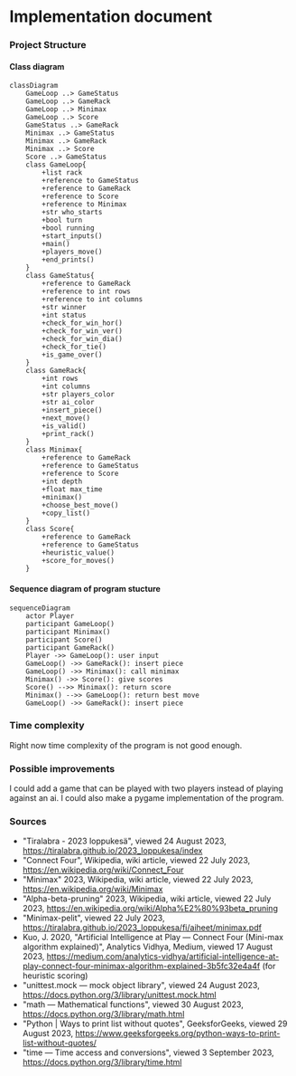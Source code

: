 # Implementation document

### Project Structure
#### Class diagram
```mermaid
classDiagram
    GameLoop ..> GameStatus
    GameLoop ..> GameRack
    GameLoop ..> Minimax
    GameLoop ..> Score
    GameStatus ..> GameRack
    Minimax ..> GameStatus
    Minimax ..> GameRack
    Minimax ..> Score
    Score ..> GameStatus
    class GameLoop{
        +list rack
        +reference to GameStatus
        +reference to GameRack
        +reference to Score
        +reference to Minimax
        +str who_starts
        +bool turn
        +bool running
        +start_inputs()
        +main()
        +players_move()
        +end_prints()
    }
    class GameStatus{
        +reference to GameRack
        +reference to int rows
        +reference to int columns
        +str winner
        +int status
        +check_for_win_hor()
        +check_for_win_ver()
        +check_for_win_dia()
        +check_for_tie()
        +is_game_over()
    }
    class GameRack{
        +int rows
        +int columns
        +str players_color
        +str ai_color
        +insert_piece()
        +next_move()
        +is_valid()
        +print_rack()
    }
    class Minimax{
        +reference to GameRack
        +reference to GameStatus
        +reference to Score
        +int depth
        +float max_time
        +minimax()
        +choose_best_move()
        +copy_list()
    }
    class Score{
        +reference to GameRack
        +reference to GameStatus
        +heuristic_value()
        +score_for_moves()
    }
```
#### Sequence diagram of program stucture  

```mermaid
sequenceDiagram
    actor Player
    participant GameLoop()
    participant Minimax()
    participant Score()
    participant GameRack()
    Player ->> GameLoop(): user input
    GameLoop() ->> GameRack(): insert piece
    GameLoop() ->> Minimax(): call minimax
    Minimax() ->> Score(): give scores
    Score() -->> Minimax(): return score
    Minimax() -->> GameLoop(): return best move
    GameLoop() ->> GameRack(): insert piece
```
  
### Time complexity 
Right now time complexity of the program is not good enough.

### Possible improvements
I could add a game that can be played with two players instead of playing against an ai. I could also make a pygame implementation of the program.

### Sources
- "Tiralabra - 2023 loppukesä", viewed 24 August 2023, https://tiralabra.github.io/2023_loppukesa/index
- "Connect Four", Wikipedia, wiki article, viewed 22 July 2023, https://en.wikipedia.org/wiki/Connect_Four
- "Minimax" 2023, Wikipedia, wiki article, viewed 22 July 2023, https://en.wikipedia.org/wiki/Minimax
- "Alpha-beta-pruning" 2023, Wikipedia, wiki article, viewed 22 July 2023, https://en.wikipedia.org/wiki/Alpha%E2%80%93beta_pruning
- "Minimax-pelit", viewed 22 July 2023, https://tiralabra.github.io/2023_loppukesa/fi/aiheet/minimax.pdf
- Kuo, J. 2020, "Artificial Intelligence at Play — Connect Four (Mini-max algorithm explained)", Analytics Vidhya, Medium, viewed 17 August 2023, https://medium.com/analytics-vidhya/artificial-intelligence-at-play-connect-four-minimax-algorithm-explained-3b5fc32e4a4f (for heuristic scoring)
- "unittest.mock — mock object library", viewed 24 August 2023, https://docs.python.org/3/library/unittest.mock.html
- "math — Mathematical functions", viewed 30 August 2023, https://docs.python.org/3/library/math.html
- "Python | Ways to print list without quotes", GeeksforGeeks, viewed 29 August 2023, https://www.geeksforgeeks.org/python-ways-to-print-list-without-quotes/
- "time — Time access and conversions", viewed 3 September 2023, https://docs.python.org/3/library/time.html
